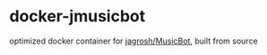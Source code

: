 # docker-jmusicbot

optimized docker container for [jagrosh/MusicBot](https://github.com/jagrosh/MusicBot), built from source
